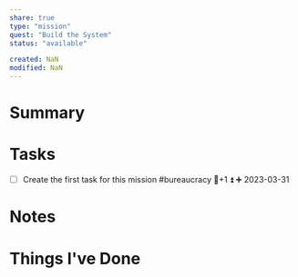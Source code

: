 ```yaml
---
share: true
type: "mission"
quest: "Build the System"
status: "available"

created: NaN 
modified: NaN
---
```

 
# Summary

# Tasks
- [ ] Create the first task for this mission  #bureaucracy 🥄+1 ⏫ ➕ 2023-03-31

# Notes

# Things I've Done